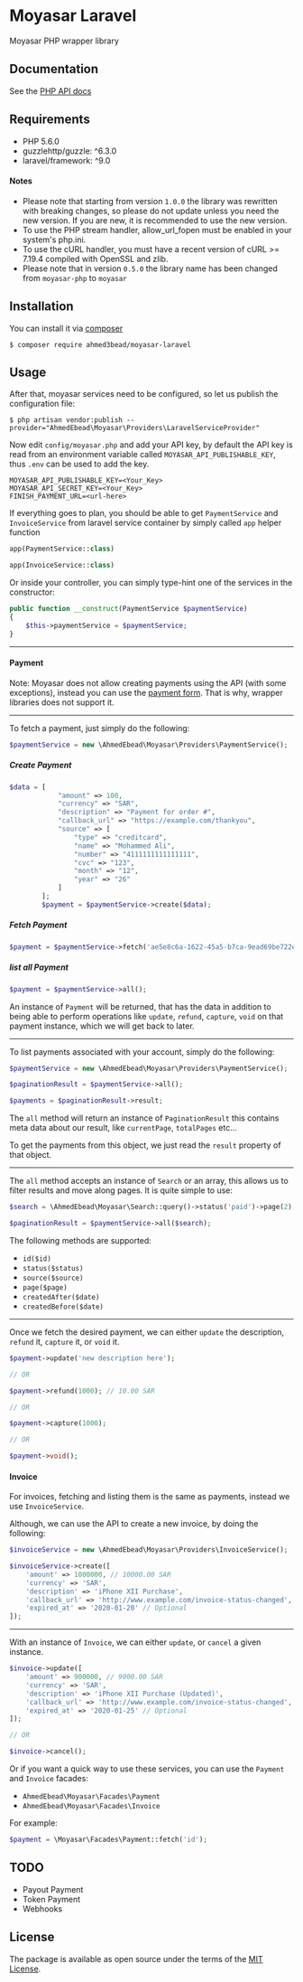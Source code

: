 
# Moyasar Laravel

Moyasar PHP wrapper library

## Documentation

See the [PHP API docs](https://moyasar.com/docs/api/?php)

## Requirements

- PHP 5.6.0
- guzzlehttp/guzzle: ^6.3.0
- laravel/framework: ^9.0

#### Notes

- Please note that starting from version `1.0.0` the library was rewritten with breaking changes, so please do not update
  unless you need the new version. If you are new, it is recommended to use the new version.
- To use the PHP stream handler, allow_url_fopen must be enabled in your system's php.ini.
- To use the cURL handler, you must have a recent version of cURL >= 7.19.4 compiled with OpenSSL and zlib.
- Please note that in version `0.5.0` the library name has been changed from `moyasar-php` to `moyasar`

## Installation

You can install it via [composer](https://getcomposer.org/)

    $ composer require ahmed3bead/moyasar-laravel

## Usage


After that, moyasar services need to be configured, so let us publish the configuration file:

    $ php artisan vendor:publish --provider="AhmedEbead\Moyasar\Providers\LaravelServiceProvider"

Now edit `config/moyasar.php` and add your API key, by default the API key is read from
an environment variable called `MOYASAR_API_PUBLISHABLE_KEY`, thus `.env` can be used to add the key.

```env
MOYASAR_API_PUBLISHABLE_KEY=<Your_Key>
MOYASAR_API_SECRET_KEY=<Your_Key>
FINISH_PAYMENT_URL=<url-here>
```

If everything goes to plan, you should be able to get `PaymentService` and `InvoiceService`
from laravel service container by simply called `app` helper function

```php
app(PaymentService::class)
```

```php
app(InvoiceService::class)
```

Or inside your controller, you can simply type-hint one of the services in the constructor:

```php
public function __construct(PaymentService $paymentService)
{
    $this->paymentService = $paymentService;
}
```

---

#### Payment

Note: Moyasar does not allow creating payments using the API (with some exceptions), instead you can use
the [payment form](https://moyasar.com/docs/payments/create-payment/mpf/). That is why, wrapper libraries does not support it.

---

To fetch a payment, just simply do the following:

```php
$paymentService = new \AhmedEbead\Moyasar\Providers\PaymentService();
```
##### Create Payment

```php
$data = [
            "amount" => 100,
            "currency" => "SAR",
            "description" => "Payment for order #",
            "callback_url" => "https://example.com/thankyou",
            "source" => [
                "type" => "creditcard",
                "name" => "Mohammed Ali",
                "number" => "4111111111111111",
                "cvc" => "123",
                "month" => "12",
                "year" => "26"
            ]
        ];
        $payment = $paymentService->create($data);
```

##### Fetch Payment
```php
$payment = $paymentService->fetch('ae5e8c6a-1622-45a5-b7ca-9ead69be722e');
```

##### list all Payment
```php
$payment = $paymentService->all();
```

An instance of `Payment` will be returned, that has the data in addition to being able
to perform operations like `update`, `refund`, `capture`, `void` on that payment instance,
which we will get back to later.

---

To list payments associated with your account, simply do the following:

```php
$paymentService = new \AhmedEbead\Moyasar\Providers\PaymentService();

$paginationResult = $paymentService->all();

$payments = $paginationResult->result;
```

The `all` method will return an instance of `PaginationResult` this contains meta data
about our result, like `currentPage`, `totalPages` etc...

To get the payments from this object, we just read the `result` property of that object.

---

The `all` method accepts an instance of `Search` or an array, this allows us to filter
results and move along pages. It is quite simple to use:

```php
$search = \AhmedEbead\Moyasar\Search::query()->status('paid')->page(2);

$paginationResult = $paymentService->all($search);
```

The following methods are supported:

- `id($id)`
- `status($status)`
- `source($source)`
- `page($page)`
- `createdAfter($date)`
- `createdBefore($date)`

---

Once we fetch the desired payment, we can either `update` the description, `refund` it,
`capture` it, or `void` it.

```php
$payment->update('new description here');

// OR

$payment->refund(1000); // 10.00 SAR

// OR

$payment->capture(1000);

// OR

$payment->void();
```

#### Invoice

For invoices, fetching and listing them is the same as payments, instead we use `InvoiceService`.

Although, we can use the API to create a new invoice, by doing the following:

```php
$invoiceService = new \AhmedEbead\Moyasar\Providers\InvoiceService();

$invoiceService->create([
    'amount' => 1000000, // 10000.00 SAR
    'currency' => 'SAR',
    'description' => 'iPhone XII Purchase',
    'callback_url' => 'http://www.example.com/invoice-status-changed', // Optional
    'expired_at' => '2020-01-20' // Optional
]);
```

---

With an instance of `Invoice`, we can either `update`, or `cancel` a given instance.

```php
$invoice->update([
    'amount' => 900000, // 9000.00 SAR
    'currency' => 'SAR',
    'description' => 'iPhone XII Purchase (Updated)',
    'callback_url' => 'http://www.example.com/invoice-status-changed', // Optional
    'expired_at' => '2020-01-25' // Optional
]);

// OR

$invoice->cancel();
```


Or if you want a quick way to use these services, you can use the `Payment` and `Invoice` facades:

- `AhmedEbead\Moyasar\Facades\Payment`
- `AhmedEbead\Moyasar\Facades\Invoice`

For example:

```php
$payment = \Moyasar\Facades\Payment::fetch('id');
```

## TODO
- Payout Payment
- Token Payment
- Webhooks

## License

The package is available as open source under the terms of the [MIT License](http://opensource.org/licenses/MIT).


